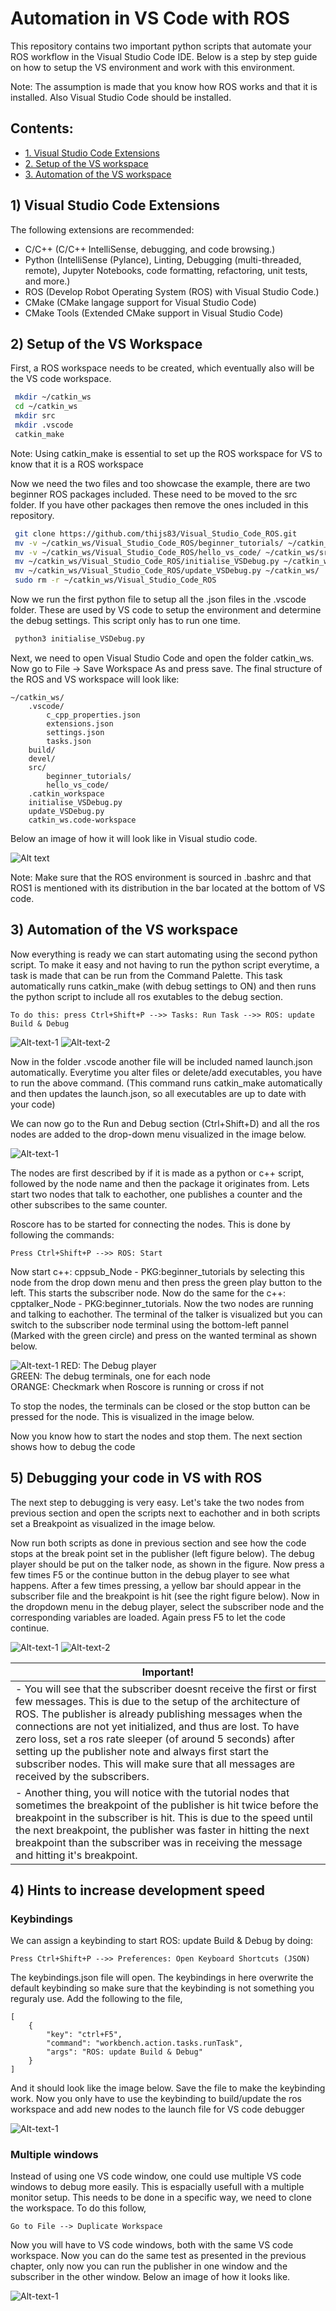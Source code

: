 # Automation in VS Code with ROS

This repository contains two important python scripts that automate your ROS workflow in the Visual Studio Code IDE. Below is a step by step guide on how to setup the VS environment and work with this environment. 

Note: The assumption is made that you know how ROS works and that it is installed. Also Visual Studio Code should be installed.


## Contents:
* [1. Visual Studio Code Extensions](#1-visual-studio-code-extensions)
* [2. Setup of the VS workspace](#2-setup-of-the-vs-workspace)
* [3. Automation of the VS workspace](#3-automation-of-the-vs-workspace)

## 1) Visual Studio Code Extensions

The following extensions are recommended:
- C/C++ (C/C++ IntelliSense, debugging, and code browsing.)
- Python (IntelliSense (Pylance), Linting, Debugging (multi-threaded, remote), Jupyter Notebooks, code formatting, refactoring, unit tests, and more.)
- ROS (Develop Robot Operating System (ROS) with Visual Studio Code.)
- CMake (CMake langage support for Visual Studio Code)
- CMake Tools (Extended CMake support in Visual Studio Code)

## 2) Setup of the VS Workspace

First, a ROS workspace needs to be created, which eventually also will be the VS code workspace.
```bash
 mkdir ~/catkin_ws
 cd ~/catkin_ws
 mkdir src
 mkdir .vscode
 catkin_make
```

Note: Using catkin_make is essential to set up the ROS workspace for VS to know that it is a ROS workspace

Now we need the two files and too showcase the example, there are two beginner ROS packages included. These need to be moved to the src folder. If you have other packages then remove the ones included in this repository.
```bash
 git clone https://github.com/thijs83/Visual_Studio_Code_ROS.git
 mv -v ~/catkin_ws/Visual_Studio_Code_ROS/beginner_tutorials/ ~/catkin_ws/src
 mv -v ~/catkin_ws/Visual_Studio_Code_ROS/hello_vs_code/ ~/catkin_ws/src
 mv ~/catkin_ws/Visual_Studio_Code_ROS/initialise_VSDebug.py ~/catkin_ws/
 mv ~/catkin_ws/Visual_Studio_Code_ROS/update_VSDebug.py ~/catkin_ws/
 sudo rm -r ~/catkin_ws/Visual_Studio_Code_ROS
```

Now we run the first python file to setup all the .json files in the .vscode folder. These are used by VS code to setup the environment and determine the debug settings. This script only has to run one time.
```bash
 python3 initialise_VSDebug.py
```

Next, we need to open Visual Studio Code and open the folder catkin_ws. Now go to File -> Save Workspace As and press save. The final structure of the ROS and VS workspace will look like:
```
~/catkin_ws/
    .vscode/
        c_cpp_properties.json
        extensions.json
        settings.json
        tasks.json
    build/
    devel/
    src/
        beginner_tutorials/
        hello_vs_code/
    .catkin_workspace
    initialise_VSDebug.py
    update_VSDebug.py
    catkin_ws.code-workspace
```

Below an image of how it will look like in Visual studio code.

![Alt text](images/image_setup.png?raw=true "Initial setup")



Note: Make sure that the ROS environment is sourced in .bashrc and that ROS1 is mentioned with its distribution in the bar located at the bottom of VS code.

## 3) Automation of the VS workspace

Now everything is ready we can start automating using the second python script. To make it easy and not having to run the python script everytime, a task is made that can be run from the Command Palette. This task automatically runs catkin_make (with debug settings to ON) and then runs the python script to include all ros exutables to the debug section.
```
To do this: press Ctrl+Shift+P -->> Tasks: Run Task -->> ROS: update Build & Debug
```

![Alt-text-1](images/tasks.png?raw=true "Tasks drop down menu") ![Alt-text-2](images/ros_build.png?raw=true "ROS build drop down menu")


Now in the folder .vscode another file will be included named launch.json automatically. Everytime you alter files or delete/add executables, you have to run the above command. (This command runs catkin_make automatically and then updates the launch.json, so all executables are up to date with your code)

We can now go to the Run and Debug section (Ctrl+Shift+D) and all the ros nodes are added to the drop-down menu visualized in the image below. 

![Alt-text-1](images/dropdown_menu.png?raw=true "Debug drop down menu")

The nodes are first described by if it is made as a python or c++ script, followed by the node name and then the package it originates from.
Lets start two nodes that talk to eachother, one publishes a counter and the other subscribes to the same counter. 

Roscore has to be started for connecting the nodes. This is done by following the commands:
```
Press Ctrl+Shift+P -->> ROS: Start
```
Now start c++: cppsub_Node - PKG:beginner_tutorials by selecting this node from the drop down menu and then press the green play button to the left. This starts the subscriber node. Now do the same for the c++: cpptalker_Node - PKG:beginner_tutorials. Now the two nodes are running and talking to eachother. The terminal of the talker is visualized but you can switch to the subscriber node terminal using the bottom-left pannel (Marked with the green circle) and press on the wanted terminal as shown below.


![Alt-text-1](images/two_nodes.png?raw=true "Two nodes running")
RED: The Debug player  
GREEN: The debug terminals, one for each node  
ORANGE: Checkmark when Roscore is running or cross if not  

To stop the nodes, the terminals can be closed or the stop button can be pressed for the node. This is visualized in the image below.

Now you know how to start the nodes and stop them. The next section shows how to debug the code

## 5) Debugging your code in VS with ROS

The next step to debugging is very easy. Let's take the two nodes from previous section and open the scripts next to eachother and in both scripts set a Breakpoint as visualized in the image below.


Now run both scripts as done in previous section and see how the code stops at the break point set in the publisher (left figure below). The debug player should be put on the talker node, as shown in the figure. Now press a few times F5 or the continue button in the debug player to see what happens. After a few times pressing, a yellow bar should appear in the subscriber file and the breakpoint is hit (see the right figure below). Now in the dropdown menu in the debug player, select the subscriber node and the corresponding variables are loaded. Again press F5 to let the code continue. 

![Alt-text-1](images/talk_breakpoint.png?raw=true "Breakpoint hit in talker") ![Alt-text-2](images/sub_breakpoint.png?raw=true "Breakpoint hit in subscriber")


   

| Important! |
| --- |
| - You will see that the subscriber doesnt receive the first or first few messages. This is due to the setup of the architecture of ROS. The publisher is already publishing messages when the connections are not yet initialized, and thus are lost. To have zero loss, set a ros rate sleeper (of around 5 seconds) after setting up the publisher note and always first start the subscriber nodes. This will make sure that all messages are received by the subscribers. |
| - Another thing, you will notice with the tutorial nodes that sometimes the breakpoint of the publisher is hit twice before the breakpoint in the subscriber is hit. This is due to the speed until the next breakpoint, the publisher was faster in hitting the next breakpoint than the subscriber was in receiving the message and hitting it's breakpoint. |

## 4) Hints to increase development speed

### Keybindings
We can assign a keybinding to start ROS: update Build & Debug by doing:
```
Press Ctrl+Shift+P -->> Preferences: Open Keyboard Shortcuts (JSON)
```
The keybindings.json file will open. The keybindings in here overwrite the default keybinding so make sure that the keybinding is not something you reguraly use. Add the following to the file,
```
[
    { 
        "key": "ctrl+F5",         
        "command": "workbench.action.tasks.runTask",
        "args": "ROS: update Build & Debug"
    }
]
```

And it should look like the image below. Save the file to make the keybinding work. Now you only have to use the keybinding to build/update the ros workspace and add new nodes to the launch file for VS code debugger

![Alt-text-1](images/keybinding.png?raw=true "Keybinding for build and debug")


### Multiple windows

Instead of using one VS code window, one could use multiple VS code windows to debug more easily. This is espacially usefull with a multiple monitor setup. This needs to be done in a specific way, we need to clone the workspace. To do this follow,
```
Go to File --> Duplicate Workspace
```
Now you will have to VS code windows, both with the same VS code workspace. Now you can do the same test as presented in the previous chapter, only now you can run the publisher in one window and the subscriber in the other window. Below an image of how it looks like.

![Alt-text-1](images/two_screens.png?raw=true "Use of two VS code windows")


